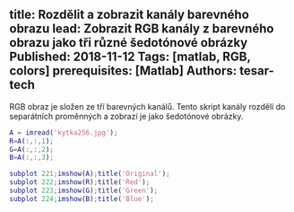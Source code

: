 title: Rozdělit a zobrazit kanály barevného obrazu
lead: Zobrazit RGB kanály z barevného obrazu jako tři různé šedotónové obrázky
Published: 2018-11-12
Tags:  [matlab, RGB, colors]
prerequisites: [Matlab]
Authors: tesar-tech
---

RGB obraz je složen ze tří barevných kanálů. Tento skript kanály rozdělí do separátních proměnných a zobrazí je jako šedotónové obrázky.

```matlab
A = imread('kytka256.jpg');
R=A(:,:,1);
G=A(:,:,2);
B=A(:,:,3);

subplot 221;imshow(A);title('Original');
subplot 222;imshow(R);title('Red');
subplot 223;imshow(G);title('Green');
subplot 224;imshow(B);title('Blue');
```
